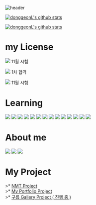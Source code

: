 ![header](https://capsule-render.vercel.app/api?type=slice&color=ceddf2&height=300&section=header&text=Lee%20DongGeon&fontSize=70&fontColor=4974a5)

 [![donggeonL's github stats](https://github-readme-stats.vercel.app/api?username=donggeonL&show_icons=true&theme=dracula)](https://github.com/anuraghazra/github-readme-stats)
 
[![donggeonL's github stats](https://github-readme-stats.vercel.app/api/top-langs/?username=donggeonL&layout=compact&hide=Visual%20Basic&theme=dracula)](https://github.com/anuraghazra/github-readme-stats)
 
<h1> my License </h1>
 
<span target="_blank"><img src="https://img.shields.io/badge/SQLD-E34F26?style=flat-square&logo=dasp&logoColor=white"/> 11월 시험 </span> 
<p target="_blank"><img src="https://img.shields.io/badge/정보처리기사-E34F26?style=flat-square&logo=&logoColor=white"/> 1차 합격 </p>
<p target="_blank"><img src="https://img.shields.io/badge/리눅스 마스터 2급-E34F26?style=flat-square&logo=linux&logoColor=white"/> 11월 시험 </p>
 
 </hr/>
<h1> Learning </h1>
<span target="_blank"><img src="https://img.shields.io/badge/Spring boot-339933?style=flat-square&logo=springboot&logoColor=white"/>
<a target="_blank"><img src="https://img.shields.io/badge/Kubernetes-339933?style=flat-square&logo=kubernetes&logoColor=white"/></a>
<a target="_blank"><img src="https://img.shields.io/badge/Linux-339933?style=flat-square&logo=linux&logoColor=white"/></a>
<a target="_blank"><img src="https://img.shields.io/badge/Docker-339933?style=flat-square&logo=docker&logoColor=white"/></a>
<a target="_blank"><img src="https://img.shields.io/badge/Java-339933?style=flat-square&logo=java&logoColor=white"/></a>
<a target="_blank"><img src="https://img.shields.io/badge/C-339933?style=flat-square&logo=c&logoColor=white"/></a>
<a target="_blank"><img src="https://img.shields.io/badge/OracleDB-339933?style=flat-square&logo=oracle&logoColor=white"/></a>
<a target="_blank"><img src="https://img.shields.io/badge/MariaDB-339933?style=flat-square&logo=mariadb&logoColor=white"/></a>
<a target="_blank"><img src="https://img.shields.io/badge/Python-339933?style=flat-square&logo=python&logoColor=white"/></a>
<a target="_blank"><img src="https://img.shields.io/badge/AWS-339933?style=flat-square&logo=amazon&logoColor=white"/></a>
<a target="_blank"><img src="https://img.shields.io/badge/CSS-339933?style=flat-square&logo=css3&logoColor=white"/></a>
<a target="_blank"><img src="https://img.shields.io/badge/HTML-339933?style=flat-square&logo=html5&logoColor=white"/></a>
<a target="_blank"><img src="https://img.shields.io/badge/JavaScript-339933?style=flat-square&logo=javascript&logoColor=white"/></a>
<a target="_blank"><img src="https://img.shields.io/badge/Node.js-339933?style=flat-square&logo=node.js&logoColor=white"/></a>

<h1> About me </h1>
<a href="https://www.instagram.com/do.r.dong/" target="_blank"><img src="https://img.shields.io/badge/Instagram-E4405F?style=flat-square&logo=instagram&logoColor=white"/></a>
<a href="https://www.facebook.com/profile.php?id=100004021822010" target="_blank"><img src="https://img.shields.io/badge/Facebook-E4405F?style=flat-square&logo=facebook&logoColor=white"/></a>
<a href="https://hub.docker.com/u/vcvc7978" target="_blank"><img src="https://img.shields.io/badge/DockerHUB-E4405F?style=flat-square&logo=docker&logoColor=white"/></a>

 <h1> My Project </h1>
 >*  <a href=""> NMT Project </a><br>
 >*  <a href=""> My Portfolio Project </a><br>
 >*  <a href=""> 구름 Gallery Project ( 진행 중 ) </a><br>
